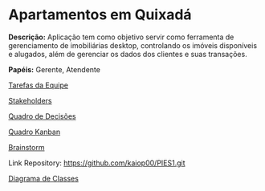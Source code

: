 # Apartamentos em Quixadá

**Descrição:** Aplicação tem como objetivo servir como ferramenta de gerenciamento de imobiliárias desktop, controlando os imóveis disponíveis e alugados, além de gerenciar os dados dos clientes e suas transações.

**Papéis:** Gerente, Atendente

[Tarefas da Equipe](https://www.notion.so/Tarefas-da-Equipe-3169546d28d744a5a8d095a83f64c651)

[Stakeholders](https://www.notion.so/Stakeholders-79a133210ff34ec2a4c89c4933ed9f03)

[Quadro de Decisões](https://www.notion.so/4bf2320aba9241bd8471458fd2b83e35)

[Quadro Kanban](https://www.notion.so/3d4e4657217d4dd589528df6db5c4c5e)

[Brainstorm](https://www.notion.so/Brainstorm-e4f112d4e04e4b6e8885649f76e44ea9)

Link Repository: https://github.com/kaiop00/PIES1.git

[Diagrama de Classes](https://www.notion.so/Diagrama-de-Classes-e0a0f60211724665b64282b3bf4de648)

